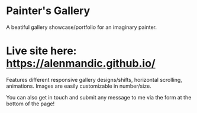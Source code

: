 # Painter's Gallery
A beatiful gallery showcase/portfolio for an imaginary painter.

# Live site here: https://alenmandic.github.io/

Features different responsive gallery designs/shifts, horizontal scrolling, animations.
Images are easily customizable in number/size.

You can also get in touch and submit any message to me via the form at the bottom of the page!



